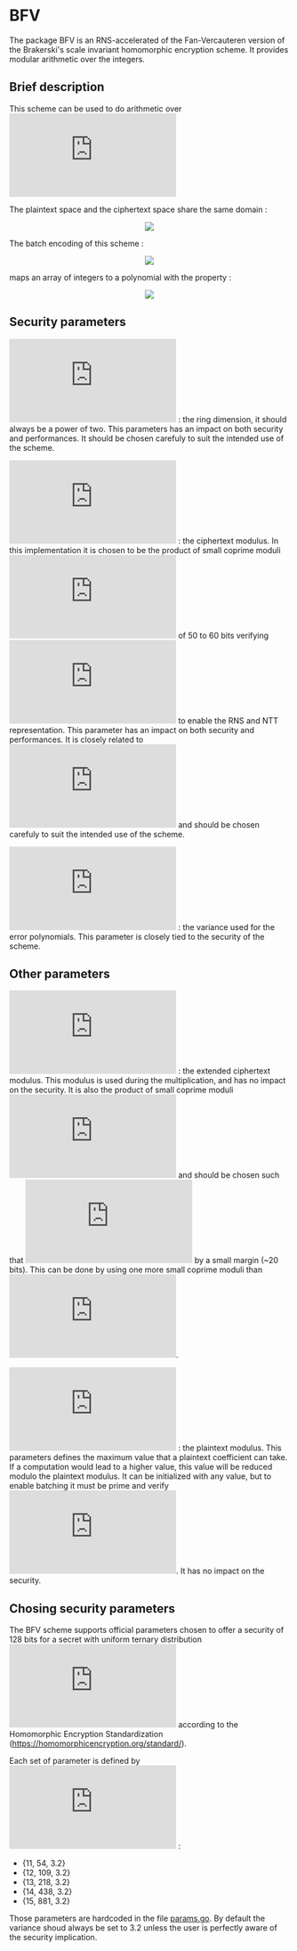 # BFV

The package BFV is an RNS-accelerated of the Fan-Vercauteren version of the Brakerski's scale invariant homomorphic encryption scheme. It provides modular arithmetic over the integers.

## Brief description

This scheme can be used to do arithmetic over &nbsp; ![equation](https://latex.codecogs.com/gif.latex?%5Cmathbb%7BZ%7D_t%5EN)

The plaintext space and the ciphertext space share the same domain :

<p align="center">
<img src="https://latex.codecogs.com/gif.latex?%5Cmathbb%7BZ%7D_Q%5BX%5D/%28X%5EN%20&plus;%201%29">
</p>

The batch encoding of this scheme :

<p align="center">
<img src="https://latex.codecogs.com/gif.latex?%5Cmathbb%7BZ%7D_t%5EN%20%5Cleftrightarrow%20%5Cmathbb%7BZ%7D_Q%5BX%5D/%28X%5EN%20&plus;%201%29">
</p>

maps an array of integers to a polynomial with the property :

<p align="center">
<img src="https://latex.codecogs.com/gif.latex?decode%28encode%28m_1%29%20%5Cotimes%20encode%28m_2%29%29%20%3D%20m_1%20%5Codot%20m_2">
</p>


## Security parameters

![equation](https://latex.codecogs.com/gif.latex?N%20%3D%202%5E%7BlogN%7D) : the ring dimension, it should always be a power of two. This parameters has an impact on both security and performances. It should be chosen carefuly to suit the intended use of the scheme.

![equation](https://latex.codecogs.com/gif.latex?Q) : the ciphertext modulus. In this implementation it is chosen to be the product of small coprime moduli ![equation](https://latex.codecogs.com/gif.latex?q_i) of 50 to 60 bits verifying ![equation](https://latex.codecogs.com/gif.latex?q_i%20%5Cequiv%201%20%5Cmod%202N) to enable the RNS and NTT representation. This parameter has an impact on both security and performances. It is closely related to ![equation](https://latex.codecogs.com/gif.latex?N) and should be chosen carefuly to suit the intended use of the scheme.

![equation](https://latex.codecogs.com/gif.latex?%5Csigma) : the variance used for the error polynomials. This parameter is closely tied to the security of the scheme.

## Other parameters

![equation](https://latex.codecogs.com/gif.latex?P) : the extended ciphertext modulus. This modulus is used during the multiplication, and has no impact on the security. It is also the product of small coprime moduli ![equation](https://latex.codecogs.com/gif.latex?p_j) and should be chosen such that ![equation](https://latex.codecogs.com/gif.latex?Q%5Ccdot%20P%20%3E%20Q%5E2) by a small margin (~20 bits). This can be done by using one more small coprime moduli than ![equation](https://latex.codecogs.com/gif.latex?Q).

![equation](https://latex.codecogs.com/gif.latex?t) : the plaintext modulus. This parameters defines the maximum value that a plaintext coefficient can take. If a computation would lead to a higher value, this value will be reduced modulo the plaintext modulus. It can be initialized with any value, but to enable batching it must be prime and verify ![equation](https://latex.codecogs.com/gif.latex?t%20%5Cequiv%201%20%5Cmod%202N). It has no impact on the security.

## Chosing security parameters

The BFV scheme supports official parameters chosen to offer a security of 128 bits for a secret with uniform ternary distribution ![equation](https://latex.codecogs.com/gif.latex?s%20%5Cin_u%20%5C%7B-1%2C%200%2C%201%5C%7D%5EN) according to the Homomorphic Encryption Standardization (https://homomorphicencryption.org/standard/).  

Each set of parameter is defined by ![equation](https://latex.codecogs.com/gif.latex?%5C%7Blog_2%28N%29%2C%20log_2%28Q%29%2C%20%5Csigma%5C%7D) :

- {11, 54, 3.2}
- {12, 109, 3.2}
- {13, 218, 3.2}
- {14, 438, 3.2}
- {15, 881, 3.2}

Those parameters are hardcoded in the file [params.go](https://github.com/lca1/lattigo/blob/master/bfv/params.go). By default the variance shoud always be set to 3.2 unless the user is perfectly aware of the security implication.
